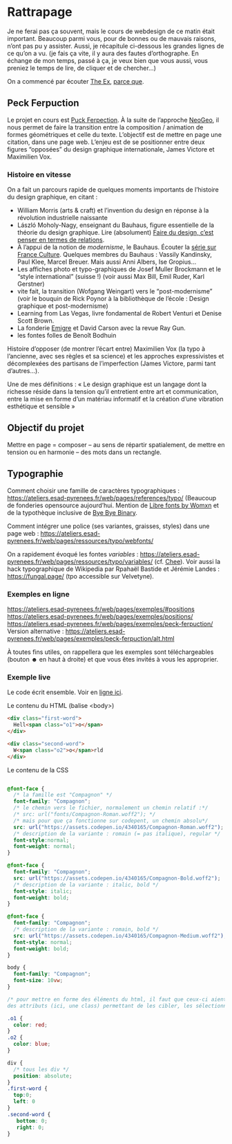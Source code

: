 # Rattrapage

Je ne ferai pas ça souvent, mais le cours de webdesign de ce matin était important.
Beaucoup parmi vous, pour de bonnes ou de mauvais raisons, n’ont pas pu y assister. Aussi, je récapitule ci-dessous les grandes lignes de ce qu’on a vu. (je fais ça vite, il y aura des fautes d’orthographe. En échange de mon temps, passé à ça, je veux bien que vous aussi, vous preniez le temps de lire, de cliquer et de chercher…)

On a commencé par écouter [The Ex](https://www.youtube.com/watch?v=dzFUjOksyME), [parce que](https://www.youtube.com/watch?v=44lLtURpDQ8).

## Peck Ferpuction
Le projet en cours est [Puck Ferpection](https://ateliers.esad-pyrenees.fr/web/pages/exemples/peck-ferpuction/). À la suite de l’approche [NeoGeo](https://ateliers.esad-pyrenees.fr/web/pages/projets/neogeo/), il nous permet de faire la transition entre la composition / animation de formes géométriques et celle du texte. L’objectif est de mettre en page une citation, dans une page web. L’enjeu est de se positionner entre deux figures “opposées” du design graphique internationale, James Victore et Maximilien Vox.

### Histoire en vitesse
On a fait un parcours rapide de quelques moments importants de l’histoire du design graphique, en citant :

- William Morris (arts & craft) et l’invention du design en réponse à la révolution industrielle naissante
- László Moholy-Nagy, enseignant du Bauhaus, figure essentielle de la théorie du design graphique. Lire (absolument) [Faire du design, c’est penser en termes de relations](https://ateliers.esad-pyrenees.fr/web/pages/exemples/text/).
- À l’appui de la notion de _modernisme_, le Bauhaus. Écouter la [série sur France Culture](https://www.radiofrance.fr/franceculture/podcasts/serie-architecture-design-le-bauhaus-a-100-ans). Quelques membres du Bauhaus : Vassily Kandinsky, Paul Klee, Marcel Breuer. Mais aussi Anni Albers, Ise Gropius…
- Les affiches photo et typo-graphiques de Josef Muller Brockmann et le “style international” (suisse !) (voir aussi Max Bill, Emil Ruder, Karl Gerstner)
- vite fait, la transition (Wofgang Weingart) vers le “post-modernisme” (voir le bouquin de Rick Poynor à la bibliothèque de l’école : Design graphique et post-modernisme)
- Learning from Las Vegas, livre fondamental de Robert Venturi et Denise Scott Brown.
- La fonderie [Emigre](https://www.emigre.com/) et David Carson avec la revue Ray Gun.
- les fontes folles de Benoît Bodhuin

Histoire d’opposer (de montrer l’écart entre) Maximilien Vox (la typo à l’ancienne, avec ses règles et sa science) et les approches expressivistes et décomplexées des partisans de l’imperfection (James Victore, parmi tant d’autres…).

Une de mes définitions : « Le design graphique est un langage dont la richesse réside dans la tension qu’il entretient entre art et communication, entre la mise en forme d’un matériau informatif et la création d’une vibration esthétique et sensible »

## Objectif du projet

Mettre en page = composer – au sens de répartir spatialement, de mettre en tension ou en harmonie – des mots dans un rectangle.

## Typographie

Comment choisir une famille de caractères typographiques : https://ateliers.esad-pyrenees.fr/web/pages/references/typo/ (Beaucoup de fonderies opensource aujourd’hui.  Mention de [Libre fonts by Womxn](https://www.design-research.be/by-womxn/) et de la typothèque inclusive de [Bye Bye Binary](https://typotheque.genderfluid.space/).

Comment intégrer une police (ses variantes, graisses, styles) dans une page web : https://ateliers.esad-pyrenees.fr/web/pages/ressources/typo/webfonts/

On a rapidement évoqué les fontes _variables_ : https://ateliers.esad-pyrenees.fr/web/pages/ressources/typo/variables/ (cf. [Chee](https://v-fonts.com/fonts/cheee-variable)). Voir aussi la hack typographique de Wikipedia par Rpahaël Bastide et Jérémie Landes : https://fungal.page/ (tpo accessible sur Velvetyne).

### Exemples en ligne 
https://ateliers.esad-pyrenees.fr/web/pages/exemples/#positions    
https://ateliers.esad-pyrenees.fr/web/pages/exemples/positions/    
https://ateliers.esad-pyrenees.fr/web/pages/exemples/peck-ferpuction/    
Version alternative : https://ateliers.esad-pyrenees.fr/web/pages/exemples/peck-ferpuction/alt.html

À toutes fins utiles, on rappellera que les exemples sont téléchargeables (bouton ☻ en haut à droite) et que vous êtes invités à vous les approprier.

### Exemple live

Le code écrit ensemble. Voir en [ligne ici](https://codepen.io/esadpyrenees/pen/jOKxRYw).

Le contenu du HTML (balise \<body\>)
```html
<div class="first-word">
  Hell<span class="o1">o</span>  
</div> 

<div class="second-word">
  W<span class="o2">o</span>rld
</div>
```
Le contenu de la CSS
```CSS

@font-face {
  /* la famille est "Compagnon" */
  font-family: "Compagnon";
  /* le chemin vers le fichier, normalement un chemin relatif :*/
  /* src: url("fonts/Compagnon-Roman.woff2"); */
  /* mais pour que ça fonctionne sur codepent, un chemin absolu*/
  src: url("https://assets.codepen.io/4340165/Compagnon-Roman.woff2");
  /* description de la variante : romain (= pas italique), regular */
  font-style:normal;
  font-weight: normal;
}

@font-face {
  font-family: "Compagnon";
  src: url("https://assets.codepen.io/4340165/Compagnon-Bold.woff2");
  /* description de la variante : italic, bold */
  font-style: italic;
  font-weight: bold;
}

@font-face {
  font-family: "Compagnon";
  /* description de la variante : romain, bold */
  src: url("https://assets.codepen.io/4340165/Compagnon-Medium.woff2");
  font-style: normal;
  font-weight: bold;
}

body {
  font-family: "Compagnon";
  font-size: 10vw;
}

/* pour mettre en forme des éléments du html, il faut que ceux-ci aient 
des attributs (ici, une class) permettant de les cibler, les sélectionner */

.o1 {
  color: red;
}
.o2 {
  color: blue;
}

div {
  /* tous les div */
  position: absolute;
}
.first-word { 
  top:0;
  left: 0
}
.second-word { 
   bottom: 0;
   right: 0;
}
```